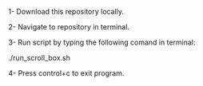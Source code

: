 1- Download this repository locally. 

2- Navigate to repository in terminal.

3- Run script by typing the following comand in terminal:

./run_scroll_box.sh

4- Press control+c to exit program. 
